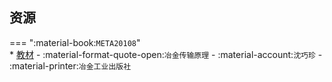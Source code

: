 ## 资源  
=== ":material-book:`META20108`"  
    * [教材](https://api.ecylt.top/v1/lanzou_link?url=https://cqu-openlib.lanzout.com/iEY1c290na6b&type=down) - :material-format-quote-open:`冶金传输原理` - :material-account:`沈巧珍` - :material-printer:`冶金工业出版社`  
